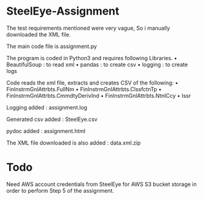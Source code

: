 # SteelEye-Assignment

The test requirements mentioned were very vague, So i manually downloaded the XML file.

The main code file is assignment.py

The program is coded in Python3 and requires following Libraries. 
• BeautifulSoup : to read xml
• pandas : to create csv
• logging : to create logs

Code reads the xml file, extracts and creates CSV of the following:
• FinInstrmGnlAttrbts.FullNm
• FinInstrmGnlAttrbts.ClssfctnTp
• FinInstrmGnlAttrbts.CmmdtyDerivInd
• FinInstrmGnlAttrbts.NtnlCcy
• Issr

Logging added : assignment.log

Generated csv added : SteelEye.csv

pydoc added : assignment.html

The XML file downloaded is also added : data.xml.zip


# Todo
Need AWS account credentials from SteelEye for AWS S3 bucket storage in order to perform Step 5 of the assignment.
